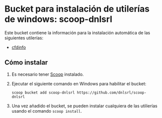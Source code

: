 # **Bucket para instalación de utilerías de windows: scoop-dnlsrl**

Este bucket contiene la información para la instalación automática de las siguientes utilerías:

* [cfdinfo]()

## **Cómo instalar**

1. Es necesario tener [Scoop](https://scoop.sh/) instalado.

2. Ejecutar el siguiente comando en Windows para habilitar el bucket:

    ```
    scoop bucket add scoop-dnlsrl https://github.com/dnlsrl/scoop-dnlsrl
    ```

3. Una vez añadido el bucket, se pueden instalar cualquiera de las utilierías usando el comando `scoop install`.